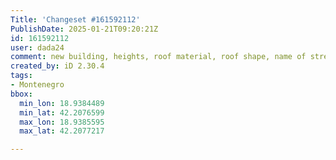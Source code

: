 ```yaml
---
Title: 'Changeset #161592112'
PublishDate: 2025-01-21T09:20:21Z
id: 161592112
user: dada24
comment: new building, heights, roof material, roof shape, name of street
created_by: iD 2.30.4
tags:
- Montenegro
bbox:
  min_lon: 18.9384489
  min_lat: 42.2076599
  max_lon: 18.9385595
  max_lat: 42.2077217

---
```

